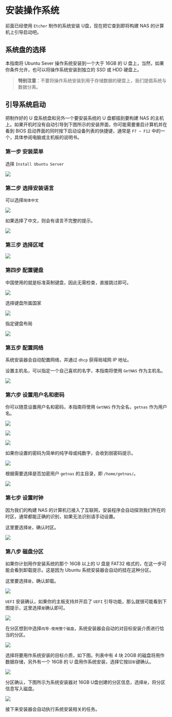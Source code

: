 # 安装操作系统

前面已经使用 `Etcher` 制作的系统安装 U盘，现在把它查到即将构建 NAS 的计算机上引导启动吧。

## 系统盘的选择

本指南将 Ubuntu Sever 操作系统安装到一个大于 16GB 的 U 盘上，当然，如果你条件允许，也可以将操作系统安装到独立的 SSD 或 HDD 硬盘上。

> **特别注意**：不要将操作系统安装到用于存储数据的硬盘上，我们提倡系统与数据分离。

## 引导系统启动

把制作好的 U 盘系统盘和另外一个要安装系统的 U 盘都插到要构建 NAS 的主机上。如果开机时没有自动引导到下图所示的安装界面，你可能需要重启计算机并在看到 BIOS 启动界面的同时按下启动设备列表的快捷键，通常是 `F7 ~ F12` 中的一个，具体参阅电脑或主机板的说明书。

### 第一步 安装菜单

选择 `Install Ubuntu Server`

![](in_1.png)

### 第二步 选择安装语言

可以选择`简体中文`

![](in_2.png)

如果选择了中文，则会有语言不完整的提示。

![](in_3.png)

### 第三步 选择区域

![](in_4.png)

### 第四步 配置键盘

中国使用的就是标准英制键盘，因此无需检查，直接跳过即可。

![](in_5.png)

选择键盘所属国家

![](in_6.png)

指定键盘布局

![](in_7.png)

### 第五步 配置网络

系统安装器会自动配置网络，并通过 `dhcp` 获得局域网 IP 地址。

设置主机名，可以指定一个自己喜欢的名字，本指南将使用 `GetNAS` 作为主机名。

![](in_8.png)

### 第六步 设置用户名和密码

你可以随意设置用户名和密码，本指南将使用 `GetNAS` 作为全名，`getnas` 作为用户名。

![](in_9.png)

![](in_10.png)

![](in_11.png)

如果你设置的密码为简单的纯字母或纯数字，会收到弱密码提示。

![](in_12.png)

根据需要选择是否加密用户 `getnas` 的主目录，即 `/home/getnas/`。

![](in_13.png)

### 第七步 设置时钟

因为我们的构建 NAS 的计算机已接入了互联网，安装程序会自动探测我们所在的时区，通常都能正确的识别，如果无法识别请手动设置。

这里要选择`是`，确认时区。

![](in_14.png)

### 第八步 磁盘分区

如果你计划用作安装系统的那个 16GB 以上的 U 盘是 FAT32 格式的，在这一步可能会看到卸载提示。这是因为 Ubuntu 系统安装器会自动的挂在这种分区。

这里要选择`是`，确认卸载。

![](in_15.png)

`UEFI` 安装确认，如果你的主板支持并开启了 `UEFI` 引导功能，那么就很可能看到下图提示，这里选择`是`确认即可。

![](in_16.png)

在分区想到中选择`向导-使用整个磁盘`，系统安装器会自动的对目标安装介质进行恰当的分区。

![](in_17.png)

选择将要用作系统安装的目标介质，如下图。列表中有 4 块 20GB 的磁盘将用作数据存储，另外有一个 16GB 的 U 盘用作系统安装，选择它按`回车`键确认。

![](in_18.png)

分区确认，下图所示为系统安装器对 16GB U盘创建的分区信息，选择`是`，将分区信息写入磁盘。

![](in_19.png)

接下来安装器会自动执行系统安装相关的任务。


